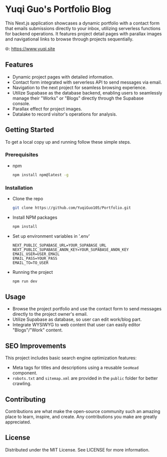 # Yuqi Guo's Portfolio Blog

This Next.js application showcases a dynamic portfolio with a contact form that emails submissions directly to your inbox, utilizing serverless functions for backend operations. It features project detail pages with parallax images and navigational links to browse through projects sequentially.

🌐: https://www.yuqi.site

## Features

- Dynamic project pages with detailed information.
- Contact form integrated with serverless API to send messages via email.
- Navigation to the next project for seamless browsing experience.
- Utilize Supabase as the database backend, enabling users to seamlessly manage their "Works" or "Blogs" directly through the Supabase console.
- Parallax effect for project images.
- Datalake to record visitor's operations for analysis.

## Getting Started

To get a local copy up and running follow these simple steps.

### Prerequisites

- npm
  ```sh
  npm install npm@latest -g
  ```

### Installation
- Clone the repo
  ```sh
  git clone https://github.com/YuqiGuo105/Portfolio.git
  ```

- Install NPM packages
  ```sh
  npm install
  ```

- Set up environment variables in '.env'
  ```
  NEXT_PUBLIC_SUPABASE_URL=YOUR_SUPABASE_URL
  NEXT_PUBLIC_SUPABASE_ANON_KEY=YOUR_SUPABASE_ANON_KEY
  EMAIL_USER=USER_EMAIL
  EMAIL_PASS=YOUR_PASS
  EMAIL_TO=TO_USER
  ```

- Running the project
  ```sh
  npm run dev
  ```

## Usage
- Browse the project portfolio and use the contact form to send messages directly to the project owner's email.
- Utilize Supabase as database, so user can edit work/blog part.
- Integrate WYSIWYG to web content that user can easily editor "Blogs"/"Work" content.

## SEO Improvements
This project includes basic search engine optimization features:
- Meta tags for titles and descriptions using a reusable `SeoHead` component.
- `robots.txt` and `sitemap.xml` are provided in the `public` folder for better crawling.
## Contributing
Contributions are what make the open-source community such an amazing place to learn, inspire, and create. Any contributions you make are greatly appreciated.

## License
Distributed under the MIT License. See LICENSE for more information.
